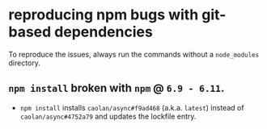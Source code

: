 # reproducing npm bugs with git-based dependencies

To reproduce the issues, always run the commands without a `node_modules` directory.

## `npm install` broken with `npm` @ `6.9 - 6.11`.

- `npm install` installs `caolan/async#f9ad468` (a.k.a. `latest`) instead of `caolan/async#4752a79` and updates the lockfile entry.
